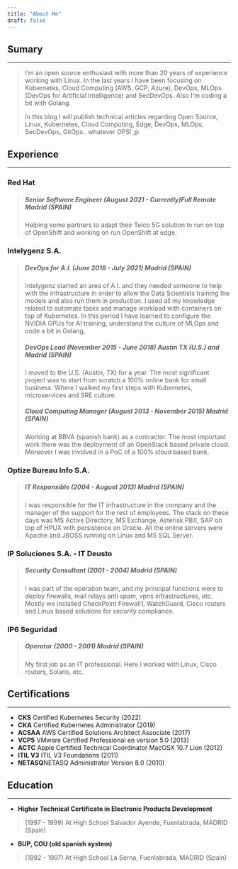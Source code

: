 ```yaml
---
title: "About Me"
draft: false
---
```


## Sumary
---

> I’m an open source enthusiast with more than 20 years of experience working with Linux. In the last years I have been focusing on Kubernetes, Cloud Computing (AWS, GCP, Azure), DevOps, MLOps (DevOps for Artificial Intelligence) and SecDevOps. Also I'm  coding a bit with Golang.
>
> In this blog I will publish technical articles regarding Open Source, Linux, Kubernetes, Cloud Computing, Edge, DevOps, MLOps, SecDevOps, GitOps.. whatever OPS! ;p
>

## Experience
---

### Red Hat
> ##### Senior Software Engineer (August 2021 - Currently)Full Remote Madrid (SPAIN)
>
> Helping some partners to adapt their Telco 5G solution to run on top of OpenShift and working on run OpenShift at edge.

### Intelygenz S.A.  
> ##### DevOps for A.I. (June 2018 - July 2021) Madrid (SPAIN)
>
> Intelygenz started an area of A.I. and they needed someone to help with
> the infrastructure in order to allow the Data Scientists training the
> models and also run them in production. I used all my knowledge related
> to automate tasks and manage workload with containers on top of
> Kubernetes. In this period I have learned to configure the NVIDIA GPUs
> for AI training, understand the culture of MLOps and code a bit in
> Golang,
> 
> ##### DevOps Lead (November 2015 - June 2018) Austin TX (U.S.) and Madrid (SPAIN)
> 
> I moved to the U.S. (Austin, TX) for a year. The most significant project
> was to start from scratch a 100% online bank for small business. Where I
> walked my first steps with Kubernetes, microservices and SRE culture.
> 
> ##### Cloud Computing Manager (August 2013 - November 2015) Madrid (SPAIN)
> 
> Working at BBVA (spanish bank) as a contractor. The most important
> work there was the deployment of an OpenStack based private cloud.
> Moreover I was involved in a PoC of a 100% cloud based bank.

### Optize Bureau Info S.A. 
> ##### IT Responsible (2004 - August 2013) Madrid (SPAIN)
> 
> I was responsible for the IT infrastructure in the company and the
> manager of the support for the rest of employees. The stack on these
> days was MS Active Directory, MS Exchange, Asterisk PBX, SAP on top of
> HPUX with persistence on Oracle. All the online servers were Apache
> and JBOSS running on Linux and MS SQL Server.

### IP Soluciones S.A. - IT Deusto 
> ##### Security Consultant (2001 - 2004) Madrid (SPAIN)
> 
> I was part of the operation team, and my principal functions were to
> deploy firewalls, mail relays anti spam, vpns infrastructures, etc. Mostly
> we installed CheckPoint Firewall1, WatchGuard, Cisco routers and Linux
> based solutions for security compliance.

### IP6 Seguridad 
> ##### Operator (2000 - 2001) Madrid (SPAIN)
> 
> My first job as an IT professional. Here I worked with Linux, Cisco
> routers, Solaris, etc.

## Certifications
---
* **CKS** Certified Kubernetes Security (2022)
* **CKA** Certified Kubernetes Administrator (2019)
* **ACSAA** AWS Certified Solutions Architect Associate (2017)
* **VCP5** VMware Certified Professional en version 5.0 (2013)
* **ACTC** Apple Certified Technical Coordinator MacOSX 10.7 Lion (2012)
* **ITIL V3** ITIL V3 Foundations (2011)
* **NETASQ**NETASQ Administrator Version 8.0 (2010)

## Education
---

* **Higher Technical Certificate in Electronic Products Development** 
> (1997 - 1999) At High School Salvador Ayende, Fuenlabrada, MADRID (Spain)

* **BUP, COU (old spanish system)** 
> (1992 - 1997) At High School La Serna, Fuenlabrada, MADRID (Spain)
